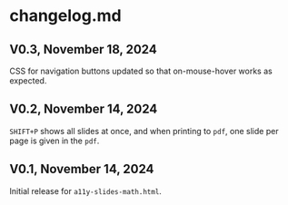 # changelog.md

## V0.3, November 18, 2024
CSS for navigation buttons updated so that on-mouse-hover works as expected.

## V0.2, November 14, 2024
`SHIFT+P` shows all slides at once, and when printing to `pdf`, one slide per page is given in the `pdf`.

## V0.1, November 14, 2024
Initial release for `a11y-slides-math.html`.
